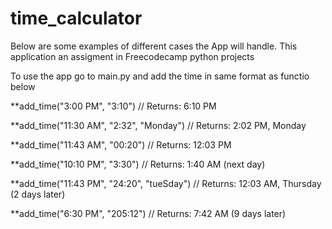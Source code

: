 # time_calculator


Below are some examples of different cases the App will handle. 
This application an assigment in Freecodecamp python projects

To use the app go to main.py and add the time in same format as functio below


**add_time("3:00 PM", "3:10")
// Returns: 6:10 PM
 
**add_time("11:30 AM", "2:32", "Monday")
// Returns: 2:02 PM, Monday
 
**add_time("11:43 AM", "00:20")
// Returns: 12:03 PM
 
**add_time("10:10 PM", "3:30")
// Returns: 1:40 AM (next day)
 
**add_time("11:43 PM", "24:20", "tueSday")
// Returns: 12:03 AM, Thursday (2 days later)
 
**add_time("6:30 PM", "205:12")
// Returns: 7:42 AM (9 days later)

